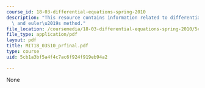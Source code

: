 ```yaml
---
course_id: 18-03-differential-equations-spring-2010
description: "This resource contains information related to differential equation\
  \ and euler\u2019s method."
file_location: /coursemedia/18-03-differential-equations-spring-2010/5cb1a3bf5a4f4c7ac6f924f919eb94a2_MIT18_03S10_prfinal.pdf
file_type: application/pdf
layout: pdf
title: MIT18_03S10_prfinal.pdf
type: course
uid: 5cb1a3bf5a4f4c7ac6f924f919eb94a2

---
```

None